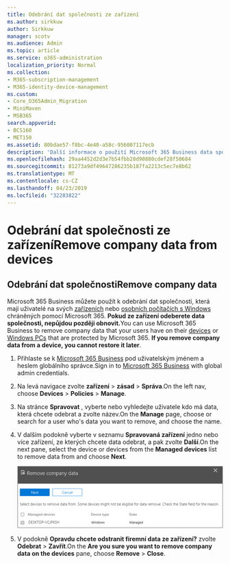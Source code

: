 ```yaml
---
title: Odebrání dat společnosti ze zařízení
ms.author: sirkkuw
author: Sirkkuw
manager: scotv
ms.audience: Admin
ms.topic: article
ms.service: o365-administration
localization_priority: Normal
ms.collection:
- M365-subscription-management
- M365-identity-device-management
ms.custom:
- Core_O365Admin_Migration
- MiniMaven
- MSB365
search.appverid:
- BCS160
- MET150
ms.assetid: 80bdae57-f8bc-4e40-a58c-956007117ecb
description: 'Další informace o použití Microsoft 365 Business data společnosti odebrat ze zařízení uživatelů nebo počítačů se systémem Windows. '
ms.openlocfilehash: 29aa4452d2d3e7b54fbb28d90880cdef28f50684
ms.sourcegitcommit: 81273a9df49647286235b187fa2213c5ec7e8b62
ms.translationtype: MT
ms.contentlocale: cs-CZ
ms.lasthandoff: 04/23/2019
ms.locfileid: "32283822"
---
```

# <a name="remove-company-data-from-devices"></a><span data-ttu-id="817ec-103">Odebrání dat společnosti ze zařízení</span><span class="sxs-lookup"><span data-stu-id="817ec-103">Remove company data from devices</span></span>

## <a name="remove-company-data"></a><span data-ttu-id="817ec-104">Odebrání dat společnosti</span><span class="sxs-lookup"><span data-stu-id="817ec-104">Remove company data</span></span>

<span data-ttu-id="817ec-p101">Microsoft 365 Business můžete použít k odebrání dat společnosti, která mají uživatelé na svých [zařízeních](app-protection-settings-for-android-and-ios.md) nebo [osobních počítačích s Windows](protection-settings-for-windows-10-devices.md) chráněných pomocí Microsoft 365. **Pokud ze zařízení odeberete data společnosti, nepůjdou později obnovit.**</span><span class="sxs-lookup"><span data-stu-id="817ec-p101">You can use Microsoft 365 Business to remove company data that your users have on their [devices](app-protection-settings-for-android-and-ios.md) or [Windows PCs](protection-settings-for-windows-10-devices.md) that are protected by Microsoft 365. **If you remove company data from a device, you cannot restore it later**.</span></span> 
  
1. <span data-ttu-id="817ec-107">Přihlaste se k [Microsoft 365 Business](https://portal.office.com) pod uživatelským jménem a heslem globálního správce.</span><span class="sxs-lookup"><span data-stu-id="817ec-107">Sign in to [Microsoft 365 Business](https://portal.office.com) with global admin credentials.</span></span> 
    
2. <span data-ttu-id="817ec-108">Na levá navigace zvolte **zařízení** \> **zásad** \> **Správa**.</span><span class="sxs-lookup"><span data-stu-id="817ec-108">On the left nav, choose **Devices** \> **Policies** \> **Manage**.</span></span>
  
3. <span data-ttu-id="817ec-109">Na stránce **Spravovat** , vyberte nebo vyhledejte uživatele kdo má data, která chcete odebrat a zvolte název.</span><span class="sxs-lookup"><span data-stu-id="817ec-109">On the **Manage** page, choose or search for a user who's data you want to remove, and choose the name.</span></span> 
    
4. <span data-ttu-id="817ec-110">V dalším podokně vyberte v seznamu **Spravovaná zařízení** jedno nebo více zařízení, ze kterých chcete data odebrat, a pak zvolte **Další**.</span><span class="sxs-lookup"><span data-stu-id="817ec-110">On the next pane, select the device or devices from the **Managed devices** list to remove data from and choose **Next**.</span></span> 
    
    ![On the remove comapany data pane, select the device from which you want to remove the data.](media/f3725ff9-ebdb-4c13-9523-b2df362640cf.png)
  
5. <span data-ttu-id="817ec-112">V podokně **Opravdu chcete odstranit firemní data ze zařízení?** zvolte **Odebrat** \> **Zavřít**.</span><span class="sxs-lookup"><span data-stu-id="817ec-112">On the **Are you sure you want to remove company data on the devices** pane, choose **Remove** \> **Close**.</span></span>
    


